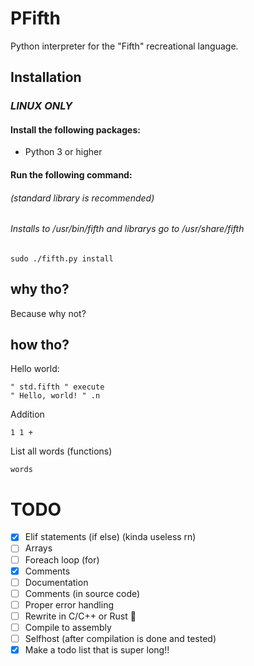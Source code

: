 # PFifth
Python interpreter for the "Fifth" recreational language.
## Installation 
### <i><b>LINUX ONLY</b></i>
#### Install the following packages:
- Python 3 or higher
#### Run the following command:
###### (standard library is recommended)
###### Installs to /usr/bin/fifth and librarys go to /usr/share/fifth
```sudo ./fifth.py install```
## why tho?
Because why not?
## how tho?
Hello world:
```
" std.fifth " execute
" Hello, world! " .n
```
Addition
```
1 1 +
```         
List all words (functions)
```
words
```
# TODO
- [x] Elif statements (if else) (kinda useless rn)
- [ ] Arrays
- [ ] Foreach loop (for)
- [x] Comments
- [ ] Documentation
- [ ] Comments (in source code)
- [ ] Proper error handling
- [ ] Rewrite in C/C++ or Rust :crab:
- [ ] Compile to assembly
- [ ] Selfhost (after compilation is done and tested)
- [x] Make a todo list that is super long!!